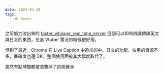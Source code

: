 ```yaml
---
date: 2024-04-28
tags:
  - zh_feeds
---
```

之前努力改出來的 [faster_whisper_real_time_server](https://github.com/JhongLin/faster_whisper_real_time_server) 這個可以即時辨識轉譯英文與日文的東西，在追 Vtuber 實況的時候很好用。

但到了最近，Chrome 在 Live Caption 中追加的中、日文的功能，佔用的資源不多，準確度也還 OK，整個使用面被其大幅度取代了。

突然有點時間都被浪費掉了的感覺😢
